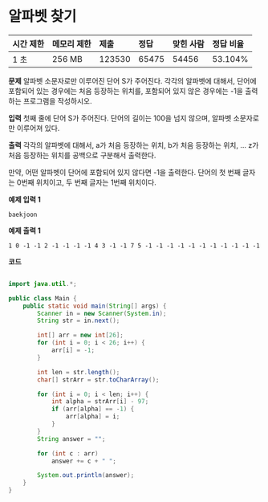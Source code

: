 # 알파벳 찾기

| 시간 제한 | 메모리 제한 | 제출   | 정답  | 맞힌 사람 | 정답 비율 |
| :-------- | :---------- | :----- | :---- | :-------- | :-------- |
| 1 초      | 256 MB      | 123530 | 65475 | 54456     | 53.104%   |

**문제**
알파벳 소문자로만 이루어진 단어 S가 주어진다. 각각의 알파벳에 대해서, 단어에 포함되어 있는 경우에는 처음 등장하는 위치를, 포함되어 있지 않은 경우에는 -1을 출력하는 프로그램을 작성하시오.

**입력**
첫째 줄에 단어 S가 주어진다. 단어의 길이는 100을 넘지 않으며, 알파벳 소문자로만 이루어져 있다.

**출력**
각각의 알파벳에 대해서, a가 처음 등장하는 위치, b가 처음 등장하는 위치, ... z가 처음 등장하는 위치를 공백으로 구분해서 출력한다.

만약, 어떤 알파벳이 단어에 포함되어 있지 않다면 -1을 출력한다. 단어의 첫 번째 글자는 0번째 위치이고, 두 번째 글자는 1번째 위치이다.

**예제 입력 1**

```
baekjoon
```

**예제 출력 1**

```
1 0 -1 -1 2 -1 -1 -1 -1 4 3 -1 -1 7 5 -1 -1 -1 -1 -1 -1 -1 -1 -1 -1 -1
```

**코드**

```java

import java.util.*;

public class Main {
    public static void main(String[] args) {
        Scanner in = new Scanner(System.in);
        String str = in.next();

        int[] arr = new int[26];
        for (int i = 0; i < 26; i++) {
            arr[i] = -1;
        }

        int len = str.length();
        char[] strArr = str.toCharArray();

        for (int i = 0; i < len; i++) {
            int alpha = strArr[i] - 97;
            if (arr[alpha] == -1) {
                arr[alpha] = i;
            }
        }
        String answer = "";

        for (int c : arr)
            answer += c + " ";

        System.out.println(answer);
    }
}

```
